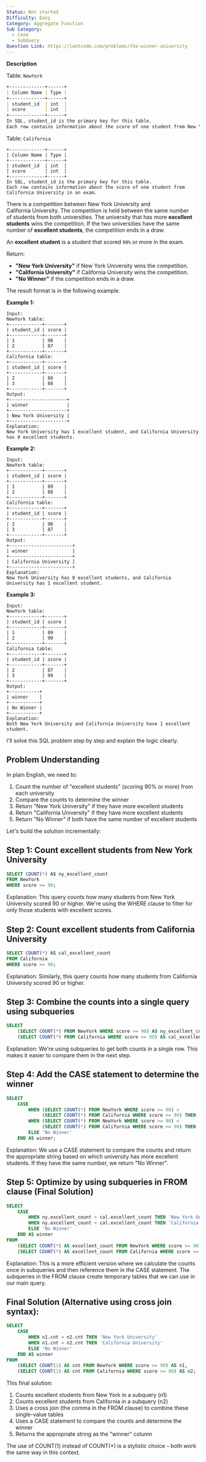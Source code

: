 ```yaml
---
Status: Not started
Difficulty: Easy
Category: Aggregate Function
Sub Category:
  - Case
  - SubQuery
Question Link: https://leetcode.com/problems/the-winner-university
---
```

**Description**

Table: `NewYork`

```Markdown
+-------------+------+
| Column Name | Type |
+-------------+------+
| student_id  | int  |
| score       | int  |
+-------------+------+
In SQL, student_id is the primary key for this table.
Each row contains information about the score of one student from New York University in an exam.
```

Table: `California`

```Plain
+-------------+------+
| Column Name | Type |
+-------------+------+
| student_id  | int  |
| score       | int  |
+-------------+------+
In SQL, student_id is the primary key for this table.
Each row contains information about the score of one student from California University in an exam.
```

There is a competition between New York University and  
California University. The competition is held between the same number  
of students from both universities. The university that has more **excellent students** wins the competition. If the two universities have the same number of **excellent students**, the competition ends in a draw.

An **excellent student** is a student that scored `90%` or more in the exam.

Return:

- **"New York University"** if New York University wins the competition.
- **"California University"** if California University wins the competition.
- **"No Winner"** if the competition ends in a draw.

The result format is in the following example.

**Example 1:**

```Plain
Input:
NewYork table:
+------------+-------+
| student_id | score |
+------------+-------+
| 1          | 90    |
| 2          | 87    |
+------------+-------+
California table:
+------------+-------+
| student_id | score |
+------------+-------+
| 2          | 89    |
| 3          | 88    |
+------------+-------+
Output:
+---------------------+
| winner              |
+---------------------+
| New York University |
+---------------------+
Explanation:
New York University has 1 excellent student, and California University has 0 excellent students.
```

**Example 2:**

```Plain
Input:
NewYork table:
+------------+-------+
| student_id | score |
+------------+-------+
| 1          | 89    |
| 2          | 88    |
+------------+-------+
California table:
+------------+-------+
| student_id | score |
+------------+-------+
| 2          | 90    |
| 3          | 87    |
+------------+-------+
Output:
+-----------------------+
| winner                |
+-----------------------+
| California University |
+-----------------------+
Explanation:
New York University has 0 excellent students, and California University has 1 excellent student.
```

**Example 3:**

```Plain
Input:
NewYork table:
+------------+-------+
| student_id | score |
+------------+-------+
| 1          | 89    |
| 2          | 90    |
+------------+-------+
California table:
+------------+-------+
| student_id | score |
+------------+-------+
| 2          | 87    |
| 3          | 99    |
+------------+-------+
Output:
+-----------+
| winner    |
+-----------+
| No Winner |
+-----------+
Explanation:
Both New York University and California University have 1 excellent student.
```

I'll solve this SQL problem step by step and explain the logic clearly.

## Problem Understanding

In plain English, we need to:

1. Count the number of "excellent students" (scoring 90% or more) from each university
2. Compare the counts to determine the winner
3. Return "New York University" if they have more excellent students
4. Return "California University" if they have more excellent students
5. Return "No Winner" if both have the same number of excellent students

Let's build the solution incrementally:

## Step 1: Count excellent students from New York University

```SQL
SELECT COUNT(*) AS ny_excellent_count
FROM NewYork
WHERE score >= 90;
```

Explanation: This query counts how many students from New York University scored 90 or higher. We're using the WHERE clause to filter for only those students with excellent scores.

## Step 2: Count excellent students from California University

```SQL
SELECT COUNT(*) AS cal_excellent_count
FROM California
WHERE score >= 90;
```

Explanation: Similarly, this query counts how many students from California University scored 90 or higher.

## Step 3: Combine the counts into a single query using subqueries

```SQL
SELECT
    (SELECT COUNT(*) FROM NewYork WHERE score >= 90) AS ny_excellent_count,
    (SELECT COUNT(*) FROM California WHERE score >= 90) AS cal_excellent_count;
```

Explanation: We're using subqueries to get both counts in a single row. This makes it easier to compare them in the next step.

## Step 4: Add the CASE statement to determine the winner

```SQL
SELECT
    CASE
        WHEN (SELECT COUNT(*) FROM NewYork WHERE score >= 90) >
             (SELECT COUNT(*) FROM California WHERE score >= 90) THEN 'New York University'
        WHEN (SELECT COUNT(*) FROM NewYork WHERE score >= 90) <
             (SELECT COUNT(*) FROM California WHERE score >= 90) THEN 'California University'
        ELSE 'No Winner'
    END AS winner;
```

Explanation: We use a CASE statement to compare the counts and return the appropriate string based on which university has more excellent students. If they have the same number, we return "No Winner".

## Step 5: Optimize by using subqueries in FROM clause (Final Solution)

```SQL
SELECT
    CASE
        WHEN ny.excellent_count > cal.excellent_count THEN 'New York University'
        WHEN ny.excellent_count < cal.excellent_count THEN 'California University'
        ELSE 'No Winner'
    END AS winner
FROM
    (SELECT COUNT(*) AS excellent_count FROM NewYork WHERE score >= 90) AS ny,
    (SELECT COUNT(*) AS excellent_count FROM California WHERE score >= 90) AS cal;
```

Explanation: This is a more efficient version where we calculate the counts once in subqueries and then reference them in the CASE statement. The subqueries in the FROM clause create temporary tables that we can use in our main query.

## Final Solution (Alternative using cross join syntax):

```SQL
SELECT
    CASE
        WHEN n1.cnt > n2.cnt THEN 'New York University'
        WHEN n1.cnt < n2.cnt THEN 'California University'
        ELSE 'No Winner'
    END AS winner
FROM
    (SELECT COUNT(1) AS cnt FROM NewYork WHERE score >= 90) AS n1,
    (SELECT COUNT(1) AS cnt FROM California WHERE score >= 90) AS n2;
```

This final solution:

1. Counts excellent students from New York in a subquery (n1)
2. Counts excellent students from California in a subquery (n2)
3. Uses a cross join (the comma in the FROM clause) to combine these single-value tables
4. Uses a CASE statement to compare the counts and determine the winner
5. Returns the appropriate string as the "winner" column

The use of COUNT(1) instead of COUNT(*) is a stylistic choice - both work the same way in this context.
